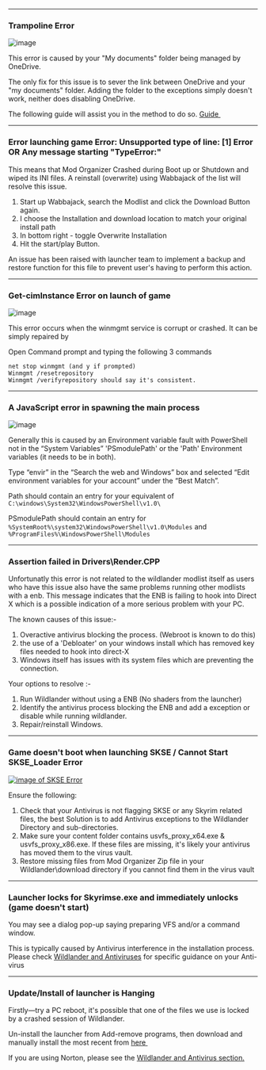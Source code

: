
----------
### Trampoline Error

![image](..\..\Assets\TrampolineError.png)

This error is caused by your "My documents" folder being managed by OneDrive.

The only fix for this issue is to sever the link between OneDrive and your "my documents" folder. Adding the folder to the exceptions simply doesn't work, neither does disabling OneDrive.

The following guide will assist you in the method to do so. <a href="https://steamcommunity.com/app/489830/discussions/0/2263565217515804221/" target="_blank" rel="noopener noreferrer">Guide <svg viewBox="0 0 24 24" aria-labelledby="svg-external-link-title" width="1em" height="1em"><use xlink:href="#svg-external-link"></use></svg></a>

----------
### Error launching game Error: Unsupported type of line: [1] Error OR Any message starting "TypeError:" 

This means that Mod Organizer Crashed during Boot up or Shutdown and wiped its INI files. A reinstall (overwrite) using Wabbajack of the list will resolve this issue.

1. Start up Wabbajack, search the Modlist and click the Download Button again.
2. I choose the Installation and download location to match your original install path
3. In bottom right - toggle Overwrite Installation
4. Hit the start/play Button.

An issue has been raised with launcher team to implement a backup and restore function for this file to prevent user's having to perform this action.

----------
### Get-cimInstance Error on launch of game
![image](https://user-images.githubusercontent.com/26418143/162614762-bc1ea263-2e61-4e68-9669-c580f157dac8.png)

This error occurs when the winmgmt service is corrupt or crashed. It can be simply repaired by

Open Command prompt and typing the following 3 commands

```
net stop winmgmt (and y if prompted)
Winmgmt /resetrepository 
Winmgmt /verifyrepository should say it's consistent.

```

----------
### A JavaScript error in spawning the main process

![image](https://user-images.githubusercontent.com/26418143/166228493-43f26798-a7d4-4d04-84e1-e1a8a5ce0c47.png)

Generally this is caused by an Environment variable fault with PowerShell not in the “System Variables” 'PSmodulePath' or the 'Path' Environment variables (it needs to be in both).

Type “envir” in the “Search the web and Windows” box and selected “Edit environment variables for your account” under the “Best Match”.

Path should contain an entry for your equivalent of `C:\windows\System32\WindowsPowerShell\v1.0\`

PSmodulePath should contain an entry for `%SystemRoot%\system32\WindowsPowerShell\v1.0\Modules` and `%ProgramFiles%\WindowsPowerShell\Modules`

----------

### Assertion failed in Drivers\Render.CPP

Unfortunatly this error is not related to the wildlander modlist itself as users who have this issue also have the same problems running other modlists with a enb. This message indicates that the ENB is failing to hook into Direct X which is a possible indication of a more serious problem with your PC.

The known causes of this issue:-

1. Overactive antivirus blocking the process. (Webroot is known to do this)
1. the use of a 'Debloater' on your windows install which has removed key files needed to hook into direct-X
1. Windows itself has issues with its system files which are preventing the connection.

Your options to resolve :-

1. Run Wildlander without using a ENB (No shaders from the launcher)
1. Identify the antivirus process blocking the ENB and add a exception or disable while running wildlander.
1. Repair/reinstall Windows.


----------
### Game doesn't boot when launching SKSE / Cannot Start SKSE_Loader Error

[![image of SKSE Error](https://camo.githubusercontent.com/d1e2036affcaac1d9ca807db293176917ba048b5d0a53ad07c718ddef81618ad/68747470733a2f2f63646e2e646973636f72646170702e636f6d2f6174746163686d656e74732f3334383537393439353533373830333237342f3738343630333430313939353638313739342f436170747572652e504e47)](https://camo.githubusercontent.com/d1e2036affcaac1d9ca807db293176917ba048b5d0a53ad07c718ddef81618ad/68747470733a2f2f63646e2e646973636f72646170702e636f6d2f6174746163686d656e74732f3334383537393439353533373830333237342f3738343630333430313939353638313739342f436170747572652e504e47)

Ensure the following:

1.  Check that your Antivirus is not flagging SKSE or any Skyrim related files, the best Solution is to add Antivirus exceptions to the Wildlander Directory and sub-directories.   
1.  Make sure your content folder contains usvfs_proxy_x64.exe & usvfs_proxy_x86.exe. If these files are missing, it's likely your antivirus has moved them to the virus vault.    
1.  Restore missing files from Mod Organizer Zip file in your Wildlander\download directory if you cannot find them in the virus vault

----
###  Launcher locks for Skyrimse.exe and immediately unlocks (game doesn't start)

You may see a dialog pop-up saying preparing VFS and/or a command window.

This is typically caused by Antivirus interference in the installation process. Please check [Wildlander and Antiviruses](#wildlander-and-antiviruses) for specific guidance on your Anti-virus

----

### Update/Install of launcher is Hanging  

Firstly—try a PC reboot, it's possible that one of the files we use is locked by a crashed session of Wildlander.

Un-install the launcher from Add-remove programs, then download and manually install the most recent from <a href="https://github.com/Wildlander-mod/Launcher/releases/" target="_blank" rel="noopener noreferrer">here <svg viewBox="0 0 24 24" aria-labelledby="svg-external-link-title" width="1em" height="1em"><use xlink:href="#svg-external-link"></use></svg></a>

If you are using Norton, please see the [Wildlander and Antivirus section.](..\..\01Support/Faq/#wildlander-and-antiviruses)

